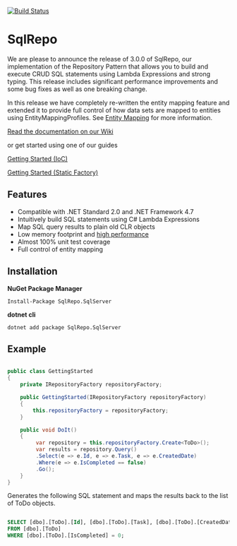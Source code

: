 [![Build Status](https://dev.azure.com/mikehanson/SqlRepoBuildAndRelease/_apis/build/status/SqlRepo-CI?branchName=master)](https://dev.azure.com/mikehanson/SqlRepoBuildAndRelease/_build/latest?definitionId=5&branchName=master)

# SqlRepo
We are please to announce the release of 3.0.0 of SqlRepo, our implementation of the Repository Pattern that allows you to build and execute CRUD SQL statements using Lambda Expressions and strong typing.  This release includes significant performance improvements and some bug fixes as well as one breaking change.

In this release we have completely re-written the entity mapping feature and extended it to provide full control of how data sets are mapped to entities using EntityMappingProfiles. See [Entity Mapping](https://github.com/SqlRepo/SqlRepo/wiki/Entity-Mapping) for more information.

[Read the documentation on our Wiki](https://github.com/sqlrepo/sqlrepo/wiki)

or get started using one of our guides

[Getting Started (IoC)](https://github.com/sqlrepo/sqlrepo/wiki/Getting-Started-IoC)

[Getting Started (Static Factory)](https://github.com/sqlrepo/sqlrepo/wiki/Getting-Started-Static-Factory)

## Features
* Compatible with .NET Standard 2.0 and .NET Framework 4.7
* Intuitively build SQL statements using C# Lambda Expressions
* Map SQL query results to plain old CLR objects
* Low memory footprint and [high performance](https://github.com/SqlRepo/Benchmarks)
* Almost 100% unit test coverage
* Full control of entity mapping

## Installation

**NuGet Package Manager**
```
Install-Package SqlRepo.SqlServer
```

**dotnet cli**
```
dotnet add package SqlRepo.SqlServer
```

## Example
```csharp

public class GettingStarted
{
    private IRepositoryFactory repositoryFactory;

    public GettingStarted(IRepositoryFactory repositoryFactory)
    {
        this.repositoryFactory = repositoryFactory;
    }

    public void DoIt()
    {
         var repository = this.repositoryFactory.Create<ToDo>();
         var results = repository.Query()
         .Select(e => e.Id, e => e.Task, e => e.CreatedDate)
         .Where(e => e.IsCompleted == false)
         .Go();
    }
}

```
Generates the following SQL statement and maps the results back to the list of ToDo objects.

```sql

SELECT [dbo].[ToDo].[Id], [dbo].[ToDo].[Task], [dbo].[ToDo].[CreatedDate]
FROM [dbo].[ToDo]
WHERE [dbo].[ToDo].[IsCompleted] = 0;

```
